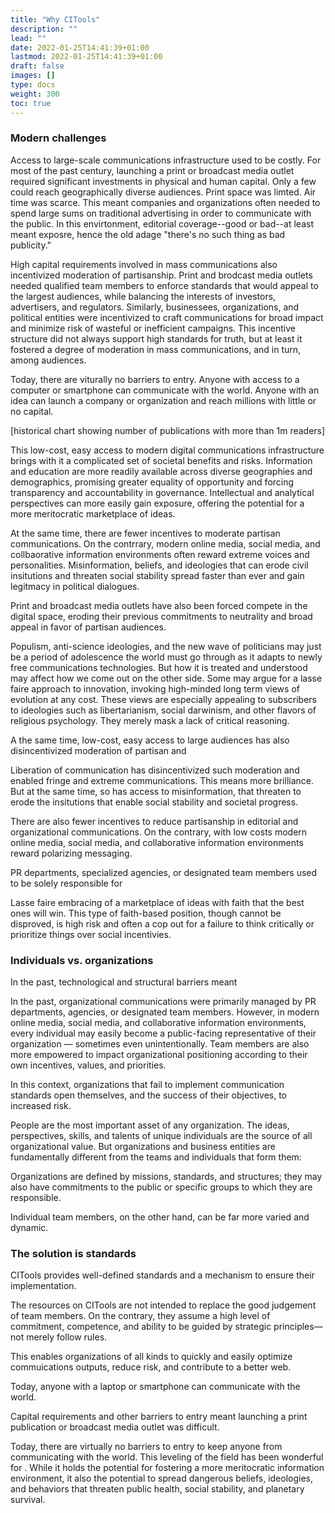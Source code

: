 ```yaml
---
title: "Why CITools"
description: ""
lead: ""
date: 2022-01-25T14:41:39+01:00
lastmod: 2022-01-25T14:41:39+01:00
draft: false
images: []
type: docs
weight: 300
toc: true
---
```


### Modern challenges

Access to large-scale communications infrastructure used to be costly. For most of the past century, launching a print or broadcast media outlet required significant investments in physical and human capital. Only a few could reach geographically diverse audiences. Print space was limted. Air time was scarce. This meant companies and organizations often needed to spend large sums on traditional advertising in order to communicate with the public. In this envirtonment, editorial coverage--good or bad--at least meant exposre, hence the old adage "there's no such thing as bad publicity."

High capital requirements involved in mass communications also incentivized moderation of partisanship. Print and brodcast media outlets needed qualified team members to enforce standards that would appeal to the largest audiences, while balancing the interests of investors, advertisers, and regulators. Similarly, businessees, organizations, and political entities were incentivized to craft communications for broad impact and minimize risk of wasteful or inefficient campaigns. This incentive structure did not always support high standards for truth, but at least it fostered a degree of moderation in mass communications, and in turn, among audiences.

Today, there are viturally no barriers to entry. Anyone with access to a computer or smartphone can communicate with the world. Anyone with an idea can launch a company or organization and reach millions with little or no capital. 

[historical chart showing number of publications with more than 1m readers]

This low-cost, easy access to modern digital communications infrastructure brings with it a complicated set of societal benefits and risks. Information and education are more readily available across diverse geographies and demographics, promising greater equality of opportunity and forcing transparency and accountability in governance. Intellectual and analytical perspectives can more easily gain exposure, offering the potential for a more meritocratic marketplace of ideas.

At the same time, there are fewer incentives to moderate partisan communications. On the contrrary, modern online media, social media, and collbaorative information environments often reward extreme voices and personalities. Misinformation, beliefs, and ideologies that can erode civil insitutions and threaten social stability spread faster than ever and gain legitmacy in political dialogues. 

Print and broadcast media outlets have also been forced compete in the digital space, eroding their previous commitments to neutrality and broad appeal in favor of partisan audiences.

Populism, anti-science ideologies, and the new wave of politicians may just be a period of adolescence the world must go through as it adapts to newly free communications technologies. But how it is treated and understood may affect how we come out on the other side. Some may argue for a lasse faire approach to innovation, invoking high-minded long term views of evolution at any cost. These views are especially appealing to subscribers to ideologies such as libertarianism, social darwinism, and other flavors of religious psychology. They merely mask a lack of critical reasoning. 

A the same time, low-cost, easy access to large audiences has also disincentivized moderation of partisan and 

Liberation of communication has disincentivized such moderation and enabled fringe and extreme communications. This means more brilliance. But at the same time, so has access to misinformation, that threaten to erode the insitutions that enable social stability and societal progress.

There are also fewer incentives to reduce partisanship in editorial and organizational communications. On the contrary, with low costs modern online media, social media, and collaborative information environments reward polarizing messaging. 

PR departments, specialized agencies, or designated team members used to be solely responsible for 

Lasse faire embracing of a marketplace of ideas with faith that the best ones will win. This type of faith-based position, though cannot be disproved, is high risk and often a cop out for a failure to think critically or prioritize things over social incentivies. 

### Individuals vs. organizations

In the past, technological and structural barriers meant 

In the past, organizational communications were primarily managed by PR departments, agencies, or designated team members. However, in modern online media, social media, and collaborative information environments, every individual may easily become a public-facing representative of their organization — sometimes even unintentionally. Team members are also more empowered to impact organizational positioning according to their own incentives, values, and priorities.

In this context, organizations that fail to implement communication standards open themselves, and the success of their objectives, to increased risk.

People are the most important asset of any organization. The ideas, perspectives, skills, and talents of unique individuals are the source of all organizational value. But organizations and business entities are fundamentally different from the teams and individuals that form them:

Organizations are defined by missions, standards, and structures; they may also have commitments to the public or specific groups to which they are responsible.

Individual team members, on the other hand, can be far more varied and dynamic.

### The solution is standards
CITools provides well-defined standards and a mechanism to ensure their implementation. 

The resources on CITools are not intended to replace the good judgement of team members. On the contrary, they assume a high level of commitment, competence, and ability to be guided by strategic principles—not merely follow rules.

This enables organizations of all kinds to quickly and easily optimize commuications outputs, reduce risk, and contribute to a better web.



 Today, anyone with a laptop or smartphone can communicate with the world. 

Capital requirements and other barriers to entry meant launching a print publication or broadcast media outlet was difficult.  

Today, there are virtually no barriers to entry to keep anyone from communicating with the world. This leveling of the field has been wonderful for . While it holds the potential for fostering a more meritocratic information environment, it also the potential to spread dangerous beliefs, ideologies, and behaviors that threaten public health, social stability, and planetary survival. 